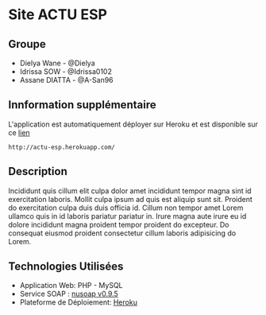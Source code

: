 # Site ACTU ESP
## Groupe
- Dielya Wane - @Dielya
- Idrissa SOW - @Idrissa0102
- Assane DIATTA - @A-San96

## Innformation supplémentaire
L'application est automatiquement déployer sur Heroku et est disponible sur ce [lien](https://actu-esp.herokuapp.com/)
```
http://actu-esp.herokuapp.com/
```

## Description
Incididunt quis cillum elit culpa dolor amet incididunt tempor magna sint id exercitation laboris. Mollit culpa ipsum ad quis est aliquip sunt sit. Proident do exercitation culpa duis duis officia id. Cillum non tempor amet Lorem ullamco quis in id laboris pariatur pariatur in. Irure magna aute irure eu id dolore incididunt magna proident tempor proident do excepteur. Do consequat eiusmod proident consectetur cillum laboris adipisicing do Lorem.

## Technologies Utilisées
- Application Web: PHP - MySQL
- Service SOAP : [nusoap v0.9.5](https://sourceforge.net/projects/nusoap/)
- Plateforme de Déploiement: [Heroku](https://heroku.com)